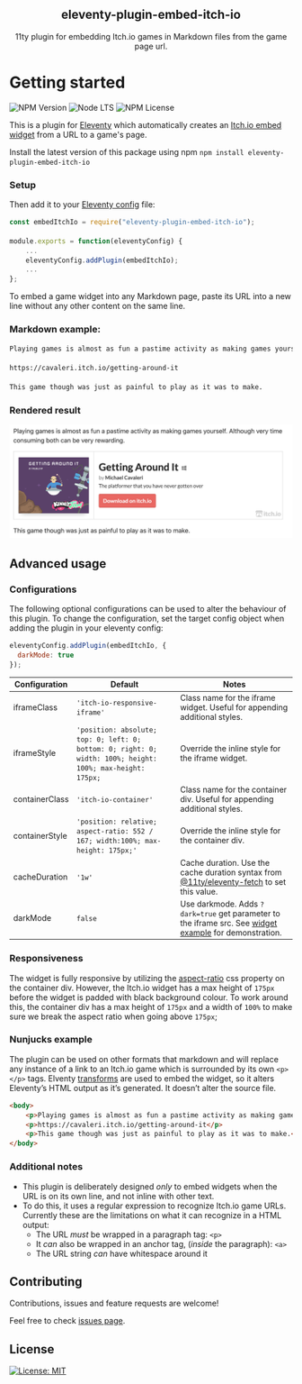 <h2 align="center">eleventy-plugin-embed-itch-io</h2>
<p align="center">11ty plugin for embedding Itch.io games in Markdown files from the game page url.</p>

# Getting started

![NPM Version](https://img.shields.io/npm/v/eleventy-plugin-embed-itch-io) ![Node LTS](https://img.shields.io/node/v-lts/eleventy-plugin-embed-itch-io) ![NPM License](https://img.shields.io/npm/l/eleventy-plugin-embed-itch-io)

This is a plugin for [Eleventy](https://www.11ty.dev/) which automatically creates an [Itch.io embed widget](https://itch.io/docs/creators/widget) from a URL to a game's page.

Install the latest version of this package using npm `npm install eleventy-plugin-embed-itch-io`

### Setup

Then add it to your [Eleventy config](https://www.11ty.dev/docs/config/) file:

```js
const embedItchIo = require("eleventy-plugin-embed-itch-io");

module.exports = function(eleventyConfig) {
    ...
    eleventyConfig.addPlugin(embedItchIo);
    ...
};
```

To embed a game widget into any Markdown page, paste its URL into a new line without any other content on the same line.

### Markdown example:

```markdown
Playing games is almost as fun a pastime activity as making games yourself. Although very time consuming both can be very rewarding.

https://cavaleri.itch.io/getting-around-it

This game though was just as painful to play as it was to make.
```

### Rendered result
![Itch.io widget for the game: Getting Around It](/documentation/embedded.png)

## Advanced usage

### Configurations
The following optional configurations can be used to alter the behaviour of this plugin. To change the configuration, set the target config object when adding the plugin in your eleventy config:

```js
eleventyConfig.addPlugin(embedItchIo, {
  darkMode: true
});
```

| Configuration  | Default                                                                                                    | Notes                                                                                                                                                             |
|----------------|------------------------------------------------------------------------------------------------------------|-------------------------------------------------------------------------------------------------------------------------------------------------------------------|
| iframeClass    | `'itch-io-responsive-iframe'`                                                                              | Class name for the iframe widget. Useful for appending additional styles.                                                                                         |
| iframeStyle    | `'position: absolute; top: 0; left: 0; bottom: 0; right: 0; width: 100%; height: 100%; max-height: 175px;` | Override the inline style for the iframe widget.                                                                                                                  |
| containerClass | `'itch-io-container'`                                                                                      | Class name for the container div. Useful for appending additional styles.                                                                                         |
| containerStyle | `'position: relative; aspect-ratio: 552 / 167; width:100%; max-height: 175px;'`                            | Override the inline style for the container div.                                                                                                                  |
| cacheDuration  | `'1w'`                                                                                                     | Cache duration. Use the cache duration syntax from  [@11ty/eleventy-fetch](https://www.11ty.dev/docs/plugins/fetch/#change-the-cache-duration) to set this value. |
| darkMode       | `false`                                                                                                    |   Use darkmode. Adds `?dark=true` get parameter to the iframe src. See [widget example](https://itch.io/docs/creators/widget) for demonstration.                  |

### Responsiveness
The widget is fully responsive by utilizing the [aspect-ratio](https://developer.mozilla.org/en-US/docs/Web/CSS/aspect-ratio]) css property on the container div. However, the Itch.io widget has a max height of `175px` before the widget is padded with black background colour. To work around this, the container div has a max height of `175px` and a width of `100%` to make sure we break the aspect ratio when going above `175px`;

### Nunjucks example

The plugin can be used on other formats that markdown and will replace any instance of a link to an Itch.io game which is surrounded by its own `<p></p>` tags. Elventy [transforms](https://www.11ty.dev/docs/config/#transforms) are used to embed the widget, so it alters Eleventy’s HTML output as it’s generated. It doesn’t alter the source file.

```html
<body>
    <p>Playing games is almost as fun a pastime activity as making games yourself. Although very time consuming both can be very rewarding.</p>
    <p>https://cavaleri.itch.io/getting-around-it</p>
    <p>This game though was just as painful to play as it was to make.</p>
</body>
```

### Additional notes

- This plugin is deliberately designed _only_ to embed widgets when the URL is on its own line, and not inline with other text.
- To do this, it uses a regular expression to recognize Itch.io game URLs. Currently these are the limitations on what it can recognize in a HTML output:
  - The URL *must* be wrapped in a paragraph tag: `<p>`
  - It *can* also be wrapped in an anchor tag, (*inside* the paragraph): `<a>`
  - The URL string *can* have whitespace around it

## Contributing

Contributions, issues and feature requests are welcome!

Feel free to check [issues page](https://github.com/CavaleriDK/eleventy-plugin-embed-itch-io/issues).

## License

[![License: MIT](https://img.shields.io/badge/License-MIT-yellow.svg)](./LICENSE.md) 